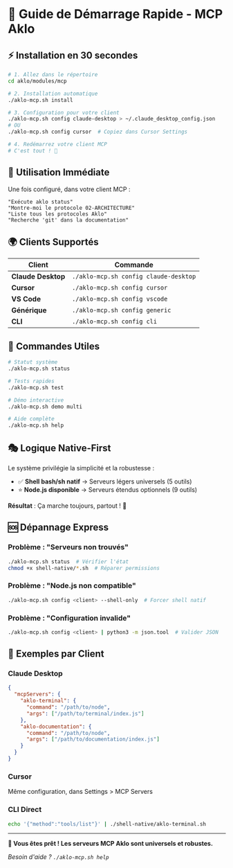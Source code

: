 # 🚀 Guide de Démarrage Rapide - MCP Aklo

## ⚡ Installation en 30 secondes

```bash
# 1. Allez dans le répertoire
cd aklo/modules/mcp

# 2. Installation automatique
./aklo-mcp.sh install

# 3. Configuration pour votre client
./aklo-mcp.sh config claude-desktop > ~/.claude_desktop_config.json
# OU
./aklo-mcp.sh config cursor  # Copiez dans Cursor Settings

# 4. Redémarrez votre client MCP
# C'est tout ! 🎉
```

## 🎯 Utilisation Immédiate

Une fois configuré, dans votre client MCP :

```
"Exécute aklo status"
"Montre-moi le protocole 02-ARCHITECTURE"  
"Liste tous les protocoles Aklo"
"Recherche 'git' dans la documentation"
```

## 🌍 Clients Supportés

| Client | Commande |
|--------|----------|
| **Claude Desktop** | `./aklo-mcp.sh config claude-desktop` |
| **Cursor** | `./aklo-mcp.sh config cursor` |
| **VS Code** | `./aklo-mcp.sh config vscode` |
| **Générique** | `./aklo-mcp.sh config generic` |
| **CLI** | `./aklo-mcp.sh config cli` |

## 🔧 Commandes Utiles

```bash
# Statut système
./aklo-mcp.sh status

# Tests rapides  
./aklo-mcp.sh test

# Démo interactive
./aklo-mcp.sh demo multi

# Aide complète
./aklo-mcp.sh help
```

## 🎭 Logique Native-First

Le système privilégie la simplicité et la robustesse :

- ✅ **Shell bash/sh natif** → Serveurs légers universels (5 outils)
- ⭐ **Node.js disponible** → Serveurs étendus optionnels (9 outils)

**Résultat** : Ça marche toujours, partout ! 🎯

## 🆘 Dépannage Express

### Problème : "Serveurs non trouvés"
```bash
./aklo-mcp.sh status  # Vérifier l'état
chmod +x shell-native/*.sh  # Réparer permissions
```

### Problème : "Node.js non compatible"
```bash
./aklo-mcp.sh config <client> --shell-only  # Forcer shell natif
```

### Problème : "Configuration invalide"
```bash
./aklo-mcp.sh config <client> | python3 -m json.tool  # Valider JSON
```

## 📱 Exemples par Client

### Claude Desktop
```json
{
  "mcpServers": {
    "aklo-terminal": {
      "command": "/path/to/node",
      "args": ["/path/to/terminal/index.js"]
    },
    "aklo-documentation": {
      "command": "/path/to/node",
      "args": ["/path/to/documentation/index.js"]
    }
  }
}
```

### Cursor
Même configuration, dans Settings > MCP Servers

### CLI Direct
```bash
echo '{"method":"tools/list"}' | ./shell-native/aklo-terminal.sh
```

---

**🎉 Vous êtes prêt ! Les serveurs MCP Aklo sont universels et robustes.**

*Besoin d'aide ? `./aklo-mcp.sh help`*